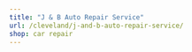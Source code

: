 ```yaml
---
title: "J & B Auto Repair Service"
url: /cleveland/j-and-b-auto-repair-service/
shop: car repair
---
```

